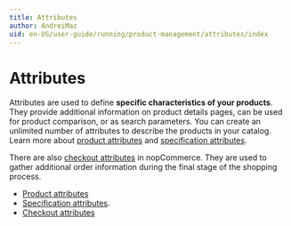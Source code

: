```yaml
---
title: Attributes
author: AndreiMaz
uid: en-US/user-guide/running/product-management/attributes/index
---
```


# Attributes

Attributes are used to define **specific characteristics of your products**. They provide additional information on product details pages, can be used for product comparison, or as search parameters. You can create an unlimited number of attributes to describe the products in your catalog. Learn more about [product attributes](xref:user-guide/running/product-management/attributes/product-attributes) and [specification attributes](xref:en-US/user-guide/running/product-management/attributes/specification-attributes).

There are also [checkout attributes](xref:en-US/user-guide/running/product-management/attributes/checkout-attributes) in nopCommerce. They are used to gather additional order information during the final stage of the shopping process.

- [Product attributes](xref:en-US/user-guide/running/product-management/attributes/product-attributes)
- [Specification attributes](xref:en-US/user-guide/running/product-management/attributes/specification-attributes).
- [Checkout attributes](xref:en-US/user-guide/running/product-management/attributes/checkout-attributes)